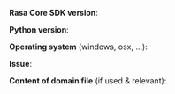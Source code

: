 <!-- THIS INFORMATION IS MANDATORY - YOUR ISSUE WILL BE CLOSED IF IT IS MISSING. If you don't know your Rasa Core SDK version, use `pip list | grep rasa_core_sdk`. Removing the below information is allowed for FEATURE REQUESTS. --> 

**Rasa Core SDK version**:

**Python version**: 

**Operating system** (windows, osx, ...):

**Issue**:



**Content of domain file** (if used & relevant):
```yaml

```
